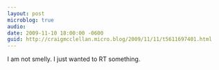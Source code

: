 ```yaml
---
layout: post
microblog: true
audio: 
date: 2009-11-10 18:00:00 -0600
guid: http://craigmcclellan.micro.blog/2009/11/11/t5611697401.html
---
```

I am not smelly.  I just wanted to RT something.
